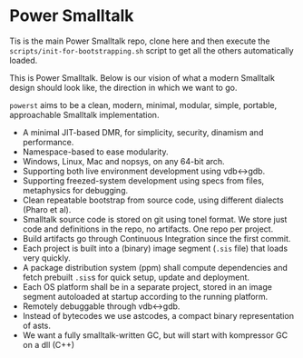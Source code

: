 # Power Smalltalk

Tis is the main Power Smalltalk repo, clone here and then execute the 
`scripts/init-for-bootstrapping.sh` script to get all the others automatically loaded.

This is Power Smalltalk. Below is our vision of what a modern Smalltalk design
should look like, the direction in which we want to go. 

`powerst` aims to be a clean, modern, minimal, modular, simple, portable, approachable
Smalltalk implementation.


- A minimal JIT-based DMR, for simplicity, security, dinamism and performance.
- Namespace-based to ease modularity.
- Windows, Linux, Mac and nopsys, on any 64-bit arch.
- Supporting both live environment development using vdb<->gdb.
- Supporting freezed-system development using specs from files, metaphysics for debugging.
- Clean repeatable bootstrap from source code, using different dialects (Pharo et al).
- Smalltalk source code is stored on git using tonel format. We store just code and
  definitions in the repo, no artifacts. One repo per project.
- Build artifacts go through Continuous Integration since the first commit.
- Each project is built into a (binary) image segment (`.sis` file) that loads very quickly.
- A package distribution system (ppm) shall compute dependencies and fetch prebuilt `.sis`s for
  quick setup, update and deployment.
- Each OS platform shall be in a separate project, stored in an image segment autoloaded
  at startup according to the running platform.
- Remotely debuggable through vdb<->gdb.
- Instead of bytecodes we use astcodes, a compact binary representation of asts.
- We want a fully smalltalk-written GC, but will start with kompressor GC on a dll (C++)

